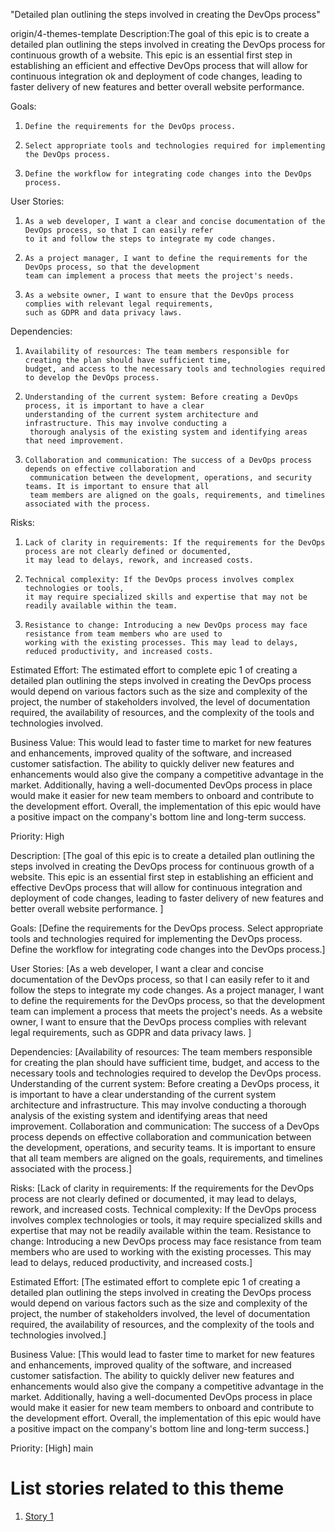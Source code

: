 "Detailed plan outlining the steps involved in creating the DevOps process"

 origin/4-themes-template
Description:The goal of this epic is to create a detailed plan outlining the steps involved in creating the 
DevOps process for continuous growth of a website. This epic is an essential first step in establishing an efficient
and effective DevOps process that will allow for continuous integration ok and deployment of code changes, leading to 
faster delivery of new features and better overall website performance. 

Goals:
1.     Define the requirements for the DevOps process.
2.     Select appropriate tools and technologies required for implementing the DevOps process.
3.     Define the workflow for integrating code changes into the DevOps process.


User Stories:
1.     As a web developer, I want a clear and concise documentation of the DevOps process, so that I can easily refer 
       to it and follow the steps to integrate my code changes.
2.     As a project manager, I want to define the requirements for the DevOps process, so that the development  
       team can implement a process that meets the project's needs.
3.     As a website owner, I want to ensure that the DevOps process complies with relevant legal requirements, 
       such as GDPR and data privacy laws.


Dependencies: 
1.     Availability of resources: The team members responsible for creating the plan should have sufficient time, 
       budget, and access to the necessary tools and technologies required to develop the DevOps process.
2.     Understanding of the current system: Before creating a DevOps process, it is important to have a clear
       understanding of the current system architecture and infrastructure. This may involve conducting a 
        thorough analysis of the existing system and identifying areas that need improvement.
3.     Collaboration and communication: The success of a DevOps process depends on effective collaboration and 
        communication between the development, operations, and security teams. It is important to ensure that all 
        team members are aligned on the goals, requirements, and timelines associated with the process.


Risks: 
1.     Lack of clarity in requirements: If the requirements for the DevOps process are not clearly defined or documented,
       it may lead to delays, rework, and increased costs.
2.     Technical complexity: If the DevOps process involves complex technologies or tools,
       it may require specialized skills and expertise that may not be readily available within the team.
3.     Resistance to change: Introducing a new DevOps process may face resistance from team members who are used to
       working with the existing processes. This may lead to delays, reduced productivity, and increased costs.


Estimated Effort: The estimated effort to complete epic 1 of creating a detailed plan outlining the steps involved in 
creating the DevOps process would depend on various factors such as the size and complexity of the project, 
the number of stakeholders involved, the level of documentation required, the availability of resources, 
and the complexity of the tools and technologies involved.

Business Value: This would lead to faster time to market for new features and enhancements, improved quality of the software,
and increased customer satisfaction. The ability to quickly deliver new features and enhancements would also 
give the company a competitive advantage in the market. Additionally, having a well-documented DevOps process in place would 
make it easier for new team members to onboard and contribute to the development effort. Overall, the implementation of 
this epic would have a positive impact on the company's bottom line and long-term success.
 


Priority: High

Description: [The goal of this epic is to create a detailed plan outlining the steps involved in creating the DevOps process for continuous growth of a website.
This epic is an essential first step in establishing an efficient and effective DevOps process that will allow for continuous integration and deployment of code changes, leading to faster delivery of new features and better overall website performance.
]

Goals: [Define the requirements for the DevOps process.
 Select appropriate tools and technologies required for implementing the DevOps process.
 Define the workflow for integrating code changes into the DevOps process.]

User Stories: [As a web developer, I want a clear and concise documentation of the DevOps process, so that I can easily refer to it and follow the steps to integrate my code changes.
As a project manager, I want to define the requirements for the DevOps process, so that the development team can implement a process that meets the project's needs.
As a website owner, I want to ensure that the DevOps process complies with relevant legal requirements, such as GDPR and data privacy laws.
]

Dependencies: [Availability of resources: The team members responsible for creating the plan should have sufficient time, budget, and access to the necessary tools and technologies required to develop the DevOps process.
Understanding of the current system: Before creating a DevOps process, it is important to have a clear understanding of the current system architecture and infrastructure. This may involve conducting a thorough analysis of the existing system and identifying areas that need improvement.
 Collaboration and communication: The success of a DevOps process depends on effective collaboration and communication between the development, operations, and security teams. It is important to ensure that all team members are aligned on the goals, requirements, and timelines associated with the process.]

Risks: [Lack of clarity in requirements: If the requirements for the DevOps process are not clearly defined or documented, it may lead to delays, rework, and increased costs.
Technical complexity: If the DevOps process involves complex technologies or tools, it may require specialized skills and expertise that may not be readily available within the team.
Resistance to change: Introducing a new DevOps process may face resistance from team members who are used to working with the existing processes. This may lead to delays, reduced productivity, and increased costs.]

Estimated Effort: [The estimated effort to complete epic 1 of creating a detailed plan outlining the steps involved in creating the DevOps process would depend on various factors such as the size and complexity of the project, the number of stakeholders involved, the level of documentation required, the availability of resources, and the complexity of the tools and technologies involved.]

Business Value: [This would lead to faster time to market for new features and enhancements, improved quality of the software, and increased customer satisfaction. The ability to quickly deliver new features and enhancements would also give the company a competitive advantage in the market. Additionally, having a well-documented DevOps process in place would make it easier for new team members to onboard and contribute to the development effort. Overall, the implementation of this epic would have a positive impact on the company's bottom line and long-term success.]

Priority: [High]
 main

# List stories related to this theme
1. [Story 1](documentation/templates/theme/initiatives/epics/stories/story_template.md)